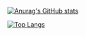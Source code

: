 [![Anurag's GitHub stats](https://github-readme-stats.vercel.app/api?username=PPG007&count_private=true&show_icons=true&theme=github_dark)](https://github.com/anuraghazra/github-readme-stats)

[![Top Langs](https://github-readme-stats.vercel.app/api/top-langs/?username=PPG007&layout=compact)](https://github.com/anuraghazra/github-readme-stats)


